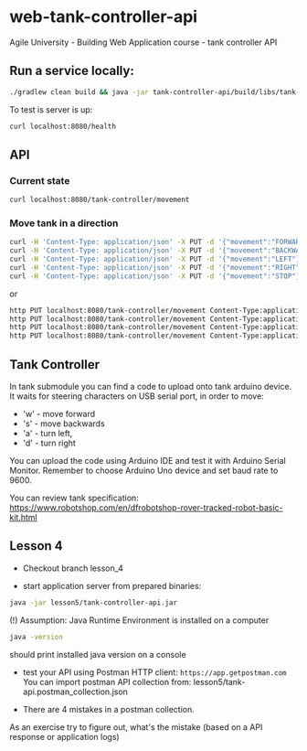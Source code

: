 # web-tank-controller-api
Agile University - Building Web Application course - tank controller API

## Run a service locally:

```bash
./gradlew clean build && java -jar tank-controller-api/build/libs/tank-controller-api*.jar
```
 To test is server is up:
 
 ```bash
curl localhost:8080/health
```

## API

### Current state
```bash
curl localhost:8080/tank-controller/movement
```

### Move tank in a direction
```bash
curl -H 'Content-Type: application/json' -X PUT -d '{"movement":"FORWARD"}' localhost:8080/tank-controller/movement
curl -H 'Content-Type: application/json' -X PUT -d '{"movement":"BACKWARD"}' localhost:8080/tank-controller/movement
curl -H 'Content-Type: application/json' -X PUT -d '{"movement":"LEFT"}' localhost:8080/tank-controller/movement
curl -H 'Content-Type: application/json' -X PUT -d '{"movement":"RIGHT"}' localhost:8080/tank-controller/movement
curl -H 'Content-Type: application/json' -X PUT -d '{"movement":"STOP"}' localhost:8080/tank-controller/movement
```
or

```bash
http PUT localhost:8080/tank-controller/movement Content-Type:application/json movementDirection=FORWARD
http PUT localhost:8080/tank-controller/movement Content-Type:application/json movementDirection=BACKWARD
http PUT localhost:8080/tank-controller/movement Content-Type:application/json movementDirection=LEFT
http PUT localhost:8080/tank-controller/movement Content-Type:application/json movementDirection=RIGHT
```
## Tank Controller

In tank submodule you can find a code to upload onto tank arduino device.
It waits for steering characters on USB serial port, in order to move:
- 'w' - move forward
- 's' - move backwards
- 'a' - turn left, 
- 'd' - turn right

You can upload the code using Arduino IDE and test it with Arduino Serial Monitor.
Remember to choose Arduino Uno device and set baud rate to 9600.

You can review tank specification: https://www.robotshop.com/en/dfrobotshop-rover-tracked-robot-basic-kit.html

## Lesson 4

- Checkout branch lesson_4

- start application server from prepared binaries:

```bash
java -jar lesson5/tank-controller-api.jar
```

(!) Assumption: Java Runtime Environment is installed on a computer
```bash
java -version
```
should print installed java version on a console

- test your API using Postman HTTP client:
```https://app.getpostman.com```
You can import postman API collection from: lesson5/tank-api.postman_collection.json

- There are 4 mistakes in a postman collection.

As an exercise try to figure out, what's the mistake (based on a API response or application logs)

   